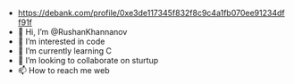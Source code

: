 - https://debank.com/profile/0xe3de117345f832f8c9c4a1fb070ee91234dff91f
- 👋 Hi, I’m @RushanKhannanov
- 👀 I’m interested in code
- 🌱 I’m currently learning C
- 💞️ I’m looking to collaborate on sturtup
- 📫 How to reach me web

<!---
RushanKhannanov/RushanKhannanov is a ✨ special ✨ repository because its `README.md` (this file) appears on your GitHub profile.
You can click the Preview link to take a look at your changes.
--->
